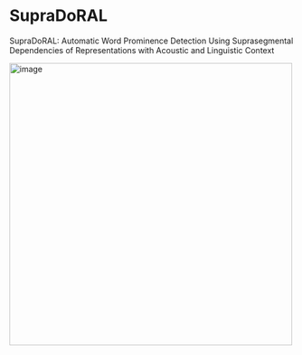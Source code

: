 # SupraDoRAL
SupraDoRAL: Automatic Word Prominence Detection Using Suprasegmental Dependencies of Representations with Acoustic and Linguistic Context

<img width="500" alt="image" src="https://github.com/user-attachments/assets/ff66568b-7a86-47c5-87f3-850430a6e044" />
